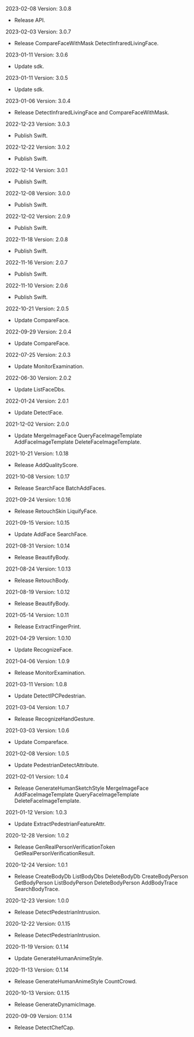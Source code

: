 2023-02-08 Version: 3.0.8
- Release API.

2023-02-03 Version: 3.0.7
- Release CompareFaceWithMask DetectInfraredLivingFace.

2023-01-11 Version: 3.0.6
- Update sdk.

2023-01-11 Version: 3.0.5
- Update sdk.

2023-01-06 Version: 3.0.4
- Release DetectInfraredLivingFace and CompareFaceWithMask.

2022-12-23 Version: 3.0.3
- Publish Swift.

2022-12-22 Version: 3.0.2
- Publish Swift.

2022-12-14 Version: 3.0.1
- Publish Swift.

2022-12-08 Version: 3.0.0
- Publish Swift.

2022-12-02 Version: 2.0.9
- Publish Swift.

2022-11-18 Version: 2.0.8
- Publish Swift.

2022-11-16 Version: 2.0.7
- Publish Swift.

2022-11-10 Version: 2.0.6
- Publish Swift.

2022-10-21 Version: 2.0.5
- Update CompareFace.

2022-09-29 Version: 2.0.4
- Update CompareFace.

2022-07-25 Version: 2.0.3
- Update MonitorExamination.

2022-06-30 Version: 2.0.2
- Update ListFaceDbs.

2022-01-24 Version: 2.0.1
- Update DetectFace.

2021-12-02 Version: 2.0.0
- Update MergeImageFace QueryFaceImageTemplate AddFaceImageTemplate DeleteFaceImageTemplate.

2021-10-21 Version: 1.0.18
- Release AddQualityScore.

2021-10-08 Version: 1.0.17
- Release SearchFace BatchAddFaces.

2021-09-24 Version: 1.0.16
- Release RetouchSkin LiquifyFace.

2021-09-15 Version: 1.0.15
- Update AddFace SearchFace.

2021-08-31 Version: 1.0.14
- Release BeautifyBody.

2021-08-24 Version: 1.0.13
- Release RetouchBody.

2021-08-19 Version: 1.0.12
- Release BeautifyBody.

2021-05-14 Version: 1.0.11
- Release ExtractFingerPrint.

2021-04-29 Version: 1.0.10
- Update RecognizeFace.

2021-04-06 Version: 1.0.9
- Release MonitorExamination.

2021-03-11 Version: 1.0.8
- Update DetectIPCPedestrian.

2021-03-04 Version: 1.0.7
- Release RecognizeHandGesture.

2021-03-03 Version: 1.0.6
- Update Compareface.

2021-02-08 Version: 1.0.5
- Update PedestrianDetectAttribute.

2021-02-01 Version: 1.0.4
- Release GenerateHumanSketchStyle MergeImageFace AddFaceImageTemplate QueryFaceImageTemplate DeleteFaceImageTemplate.

2021-01-12 Version: 1.0.3
- Update ExtractPedestrianFeatureAttr.

2020-12-28 Version: 1.0.2
- Release GenRealPersonVerificationToken GetRealPersonVerificationResult.

2020-12-24 Version: 1.0.1
- Release CreateBodyDb ListBodyDbs DeleteBodyDb CreateBodyPerson GetBodyPerson ListBodyPerson DeleteBodyPerson AddBodyTrace SearchBodyTrace.

2020-12-23 Version: 1.0.0
- Release DetectPedestrianIntrusion.

2020-12-22 Version: 0.1.15
- Release DetectPedestrianIntrusion.

2020-11-19 Version: 0.1.14
- Update GenerateHumanAnimeStyle.

2020-11-13 Version: 0.1.14
- Release GenerateHumanAnimeStyle CountCrowd.

2020-10-13 Version: 0.1.15
- Release GenerateDynamicImage.

2020-09-09 Version: 0.1.14
- Release DetectChefCap.

